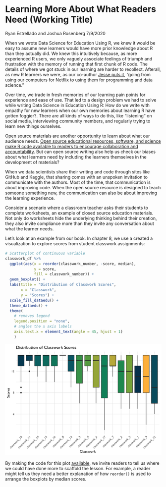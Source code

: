 Learning More About What Readers Need (Working Title)
================
Ryan Estrellado and Joshua Rosenberg
7/9/2020

When we wrote Data Science for Education Using R, we knew it would be
easy to assume new learners would have more prior knowledge about R than
they actually did. We knew this intuitively because, as more experienced
R users, we only vaguely associate feelings of triumph and frustration
with the memory of running that first chunk of R code. The details of
where we got stuck in our learning are harder to recollect. Afterall, as
new R learners we were, as our co-author [Jesse puts
it](https://twitter.com/kierisi/status/1100227355543359488?s=20), “going
from using our computers for Netflix to using them for programming and
data science.”

Over time, we trade in fresh memories of our learning pain points for
experience and ease of use. That led to a design problem we had to solve
while writing Data Science in Education Using R: How do we write with
empathy for new learners when our own memories about learning R have
gotten foggier?. There are all kinds of ways to do this, like
“listening” on social media, interviewing community members, and
regularly trying to learn new things ourselves.

Open source materials are another opportunity to learn about what our
audience needs. [Open source educational resources, software, and
science make R code available to readers to encourage collaboration and
accountability](https://rviews.rstudio.com/2020/07/01/open-source-authorship-of-data-science-in-education-using-r/).
But can open source writing also help us check our biases about what
learners need by including the learners themselves in the development of
materials?

When we data scientists share their writing and code through sites like
GitHub and Kaggle, that sharing comes with an unspoken invitation to
communicate with the authors. Most of the time, that communication is
about improving code. When the open source resource is designed to teach
someone something new, the communication can also be about improving the
learning experience.

Consider a scenario where a classroom teacher asks their students to
complete worksheets, an example of closed source education materials.
Not only do worksheets hide the underlying thinking behind their
creation, they also invite compliance more than they invite any
conversation about what the learner needs.

Let’s look at an example from our book. In chapter 8, we use a created a
visualization to explore scores from student classwork assignments:

``` r
# Scatterplot of continuous variable
classwork_df %>%
  ggplot(aes(x = reorder(classwork_number, -score, median),
             y = score,
             fill = classwork_number)) +
  geom_boxplot() +
  labs(title = "Distribution of Classwork Scores",
       x = "Classwork",
       y = "Scores") +
  scale_fill_dataedu() +
  theme_dataedu() +
  theme(
    # removes legend
    legend.position = "none",
    # angles the x axis labels
    axis.text.x = element_text(angle = 45, hjust = 1)
    )
```

![](rstudio_edu_post_files/figure-gfm/plot-1.png)<!-- -->

By making the code for this plot
[available](https://github.com/data-edu/rstudio_edu_post), we invite
readers to tell us where we could have done more to scaffold the lesson.
For example, a reader might tell us they need a better explanation of
how `reorder()` is used to arrange the boxplots by median scores.
